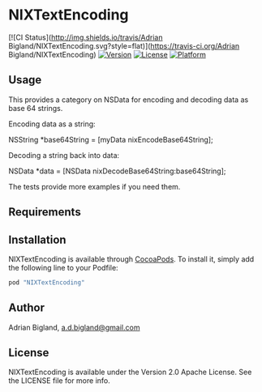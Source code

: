 # NIXTextEncoding

[![CI Status](http://img.shields.io/travis/Adrian Bigland/NIXTextEncoding.svg?style=flat)](https://travis-ci.org/Adrian Bigland/NIXTextEncoding)
[![Version](https://img.shields.io/cocoapods/v/NIXTextEncoding.svg?style=flat)](http://cocoapods.org/pods/NIXTextEncoding)
[![License](https://img.shields.io/cocoapods/l/NIXTextEncoding.svg?style=flat)](http://cocoapods.org/pods/NIXTextEncoding)
[![Platform](https://img.shields.io/cocoapods/p/NIXTextEncoding.svg?style=flat)](http://cocoapods.org/pods/NIXTextEncoding)

## Usage

This provides a category on NSData for encoding and decoding data as base 64 strings.

Encoding data as a string:

NSString *base64String = [myData nixEncodeBase64String];

Decoding a string back into data:

NSData *data = [NSData nixDecodeBase64String:base64String];

The tests provide more examples if you need them.

## Requirements

## Installation

NIXTextEncoding is available through [CocoaPods](http://cocoapods.org). To install
it, simply add the following line to your Podfile:

```ruby
pod "NIXTextEncoding"
```

## Author

Adrian Bigland, a.d.bigland@gmail.com

## License

NIXTextEncoding is available under the Version 2.0 Apache License. See the LICENSE file for more info.
